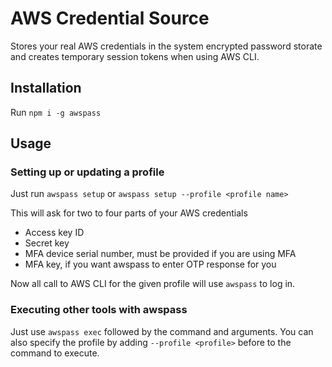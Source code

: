 # AWS Credential Source

Stores your real AWS credentials in the system encrypted password storate and creates temporary session tokens when using AWS CLI.

## Installation

Run `npm i -g awspass`

## Usage

### Setting up or updating a profile

Just run `awspass setup` or `awspass setup --profile <profile name>`

This will ask for two to four parts of your AWS credentials
- Access key ID
- Secret key
- MFA device serial number, must be provided if you are using MFA
- MFA key, if you want awspass to enter OTP response for you

Now all call to AWS CLI for the given profile will use `awspass` to log in.

### Executing other tools with awspass

Just use `awspass exec` followed by the command and arguments. You can also specify the profile by adding `--profile <profile>` before to the command to execute.
